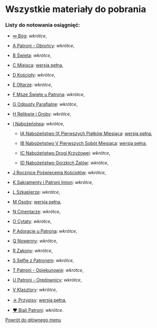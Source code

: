 # Wszystkie materiały do pobrania
### Listy do notowania osiągnięć:

- [<span id="bog" class="status status-list"><span class="status status-gray">∞</span> Bóg</span>](bog.md): _wkrótce_,

- [<span id="patroni-obroncy" class="status status-list"><span class="status status-blue">A</span> Patroni - Obrońcy</span>](patroni_obroncy.md): _wkrótce_,

- [<span id="swieta" class="status status-list"><span class="status status-list">B</span> Święta</span>](swieta.md): _wkrótce_,

- [<span id="miejsca" class="status status-list"><span class="status status-list">C</span> Miejsca</span>](miejsca.md): [wersja pełna](../../xx/pdf/lista_v1_c_miejsca.pdf),

- [<span id="koscioly" class="status status-list"><span class="status status-list">D</span> Kościoły</span>](koscioly.md): _wkrótce_,

- [<span id="oltarze" class="status status-list"><span class="status status-list">E</span> Ołtarze</span>](oltarze.md): _wkrótce_,

- [<span id="msze-swiete-u-patrona" class="status status-list"><span class="status status-list">F</span> Msze Święte u Patrona</span>](msze_swiete_u_patrona.md): _wkrótce_,

- [<span id="odpusty-parafialne" class="status status-list"><span class="status status-list">G</span> Odpusty Parafialne</span>](odpusty_parafialne.md): _wkrótce_,

- [<span id="relikwie-i-groby" class="status status-list"><span class="status status-list">H</span> Relikwie i Groby</span>](relikwie_i_groby.md): _wkrótce_,

- [<span id="nabozenstwa" class="status status-list"><span class="status status-list">I</span> Nabożeństwa</span>](nabozenstwa.md): _wkrótce_,

   - [<span id="nabozenstwo-ix-pierwszych-piatkow-miesiaca" class="status status-list"><span class="status status-list">IA</span> Nabożeństwo IX Pierwszych Piątków Miesiąca</span>](nabozenstwo_ix_pierwszych_piatkow_miesiaca.md): [wersja pełna](../../xx/pdf/lista_v1_i_nabozenstwa_ab.pdf),

   - [<span id="nabozenstwo-v-pierwszych-sobot-miesiaca" class="status status-list"><span class="status status-list">IB</span> Nabożeństwo V Pierwszych Sobót Miesiąca</span>](nabozenstwo_v_pierwszych_sobot_miesiaca.md): [wersja pełna](../../xx/pdf/lista_v1_i_nabozenstwa_ab.pdf),

   - [<span id="nabozenstwo-drogi-krzyzowej" class="status status-list"><span class="status status-list">IC</span> Nabożeństwo Drogi Krzyżowej</span>](nabozenstwo_drogi_krzyzowej.md): _wkrótce_,

   - [<span id="nabozenstwo-gorzkich-zalow" class="status status-list"><span class="status status-list">ID</span> Nabożeństwo Gorzkich Żalów</span>](nabozenstwo_gorzkich_zalow.md): _wkrótce_,

- [<span id="rocznice-poswiecenia-kosciolow" class="status status-list"><span class="status status-list">J</span> Rocznice Poświęcenia Kościołów</span>](rocznice_poswiecenia_kosciolow.md): _wkrótce_,

- [<span id="sakramenty-i-patroni-imion" class="status status-list"><span class="status status-list">K</span> Sakramenty i Patroni Imion</span>](sakramenty_i_patroni_imion.md): _wkrótce_,

- [<span id="szkaplerze" class="status status-list"><span class="status status-list">L</span> Szkaplerze</span>](szkaplerze.md): _wkrótce_,

- [<span id="osoby" class="status status-list"><span class="status status-list">M</span> Osoby</span>](osoby.md): [wersja pełna](../../xx/pdf/lista_v1_m_osoby.pdf),

- [<span id="cmentarze" class="status status-list"><span class="status status-list">N</span> Cmentarze</span>](cmentarze.md): _wkrótce_,

- [<span id="cytaty" class="status status-list"><span class="status status-list">O</span> Cytaty</span>](cytaty.md): _wkrótce_,

- [<span id="adoracje-u-patrona" class="status status-list"><span class="status status-list">P</span> Adoracje u Patrona</span>](adoracje_u_patrona.md): _wkrótce_,

- [<span id="nowenny" class="status status-list"><span class="status status-list">Q</span> Nowenny</span>](nowenny.md): _wkrótce_,

- [<span id="zakony" class="status status-list"><span class="status status-list">R</span> Zakony</span>](zakony.md): _wkrótce_,

- [<span id="selfie-z-patronem" class="status status-list"><span class="status status-list">S</span> Selfie z Patronem</span>](selfie-z-patronem.md): _wkrótce_,

- [<span id="patroni-opiekunowie" class="status status-list"><span class="status status-yellow">T</span> Patroni - Opiekunowie</span>](patroni_opiekunowie.md): _wkrótce_,

- [<span id="patroni-oredownicy" class="status status-list"><span class="status status-red">U</span> Patroni - Orędownicy</span>](patroni_oredownicy.md): _wkrótce_,

- [<span id="klasztory" class="status status-list"><span class="status status-list">V</span> Klasztory</span>](klasztory.md): _wkrótce_,

- [<span id="przypisy" class="status status-list"><span class="status status-list">＊</span> Przypisy</span>](przypisy.md): [wersja pełna](../../xx/pdf/lista_v1_przypisy.pdf),

- [<span id="biali-patroni" class="status status-list"><span class="status status-white">♥</span> Biali Patroni</span>](biali_patroni.md): _wkrótce_.

[Powrót do głównego menu](index.md)
